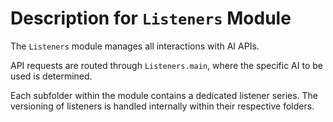 # Description for `Listeners` Module

The `Listeners` module manages all interactions with AI APIs.

API requests are routed through `Listeners.main`, where the specific AI to be used is determined.

Each subfolder within the module contains a dedicated listener series. The versioning of listeners is handled internally within their respective folders.
